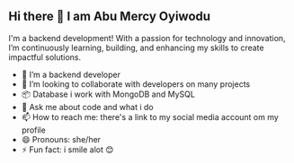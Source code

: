 ## Hi there 👋 I am Abu Mercy Oyiwodu

I'm a backend development! With a passion for technology and innovation, I’m continuously learning, building, and enhancing my skills to create impactful solutions.

- 🌱 I’m a backend developer 
- 👯 I’m looking to collaborate with developers on many projects
- 📦 Database i work with MongoDB and MySQL
- 💬 Ask me about code and what i do
- 📫 How to reach me: there's a link to my social media account om my profile 
- 😄 Pronouns: she/her
- ⚡ Fun fact: i smile alot 😊
